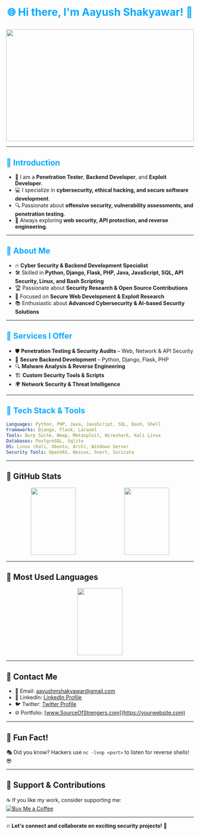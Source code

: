 # <p align="center"><span style="color:#00aaff;">🌐 Hi there, I'm Aayush Shakyawar! 👋</span></p>  

<p align="center">
  <img src="https://media.giphy.com/media/qgQUggAC3Pfv687qPC/giphy.gif" width="100%" height="300px">
</p>

---

## <span style="color:#00aaff;">🔹 Introduction</span>  
- 💙 I am a **Penetration Tester**, **Backend Developer**, and **Exploit Developer**.  
- 💻 I specialize in **cybersecurity, ethical hacking, and secure software development**.  
- 🔍 Passionate about **offensive security, vulnerability assessments, and penetration testing**.  
- 🚀 Always exploring **web security, API protection, and reverse engineering**.  

---

## <span style="color:#00aaff;">🔹 About Me</span>  
- 🔥 **Cyber Security & Backend Development Specialist**  
- 🛠 Skilled in **Python, Django, Flask, PHP, Java, JavaScript, SQL, API Security, Linux, and Bash Scripting**  
- 🏆 Passionate about **Security Research & Open Source Contributions**  
- 🎯 Focused on **Secure Web Development & Exploit Research**  
- 📚 Enthusiastic about **Advanced Cybersecurity & AI-based Security Solutions**  

---

## <span style="color:#00aaff;">🔹 Services I Offer</span>  
- 🛡 **Penetration Testing & Security Audits** – Web, Network & API Security  
- 🔗 **Secure Backend Development** – Python, Django, Flask, PHP  
- 🔍 **Malware Analysis & Reverse Engineering**  
- 🏗 **Custom Security Tools & Scripts**  
- 🌍 **Network Security & Threat Intelligence**  

---

## <span style="color:#00aaff;">🔹 Tech Stack & Tools</span>  
```yaml
Languages: Python, PHP, Java, JavaScript, SQL, Bash, Shell
Frameworks: Django, Flask, Laravel
Tools: Burp Suite, Nmap, Metasploit, Wireshark, Kali Linux
Databases: PostgreSQL, Sqlite
OS: Linux (Kali, Ubuntu, Arch), Windows Server
Security Tools: OpenVAS, Nessus, Snort, Suricata
```

---

## **🔹 GitHub Stats**
<p align="center">
  <img src="https://github-readme-stats.vercel.app/api?username=SourceOfStrengers&show_icons=true&theme=blue-green" width="49%" height="180px">
  <img src="https://github-readme-streak-stats.herokuapp.com/?user=SourceOfStrengers&theme=blue-green" width="49%" height="180px">
</p>

---

## **🔹 Most Used Languages**
<p align="center">
  <img src="https://github-readme-stats.vercel.app/api/top-langs/?username=SourceOfStrengers&layout=compact&theme=blue-green&langs_count=6" width="49%" height="180px">
</p>

---

## **🔹 Contact Me**
* 📧 Email: aayushmshakyawar@gmail.com
* 💼 LinkedIn: [LinkedIn Profile](https://www.linkedin.com/in/aayushshakyawar)  
* 🐦 Twitter: [Twitter Profile](https://twitter.com/AayushShakyawar)  
* 🌐 Portfolio: [www.SourceOfStrengers.com](https://yourwebsite.com)  

---

## **🔹 Fun Fact!**
🎭 Did you know? Hackers use `nc -lvnp <port>` to listen for reverse shells! 😎

---

## **🔹 Support & Contributions**
☕ If you like my work, consider supporting me:  
[![Buy Me a Coffee](https://img.shields.io/badge/Buy%20Me%20a%20Coffee-Teal?style=for-the-badge&logo=buy-me-a-coffee)](https://www.buymeacoffee.com/yourprofile)

---

🔥 **Let's connect and collaborate on exciting security projects!** 🚀
```

